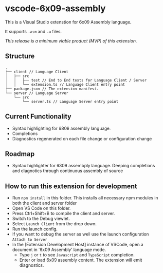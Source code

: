 # vscode-6x09-assembly

This is a Visual Studio extenstion for 6x09 Assembly language.

It supports `.asm` and `.a` files.

*This release is a minimum viable product (MVP) of this extension.*

## Structure

```
.
├── client // Language Client
│   ├── src
│   │   ├── test // End to End tests for Language Client / Server
│   │   └── extension.ts // Language Client entry point
├── package.json // The extension manifest.
└── server // Language Server
    └── src
        └── server.ts // Language Server entry point
```

## Current Functionality

- Syntax highlighting for 6809 assembly language.
- Completions
- Diagnostics regenerated on each file change or configuration change

## Roadmap

- Syntax highlighter for 6309 assembply language.
Deeping completions and diagnotics through continuous assembly of source

## How to run this extension for development

- Run `npm install` in this folder. This installs all necessary npm modules in both the client and server folder
- Open VS Code on this folder.
- Press Ctrl+Shift+B to compile the client and server.
- Switch to the Debug viewlet.
- Select `Launch Client` from the drop down.
- Run the launch config.
- If you want to debug the server as well use the launch configuration `Attach to Server`
- In the [Extension Development Host] instance of VSCode, open a document in '6x09 Assembly' language mode.
  - Type `j` or `t` to see `Javascript` and `TypeScript` completion.
  - Enter or load 6x09 assembly content. The extension will emit diagnostics.

